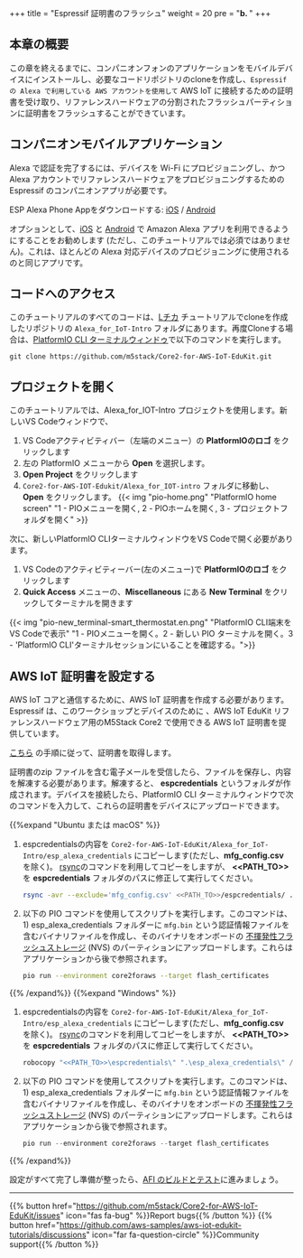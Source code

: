 +++
title = "Espressif 証明書のフラッシュ"
weight = 20
pre = "<b>b. </b>"
+++

## 本章の概要
この章を終えるまでに、コンパニオンフォンのアプリケーションをモバイルデバイスにインストールし、必要なコードリポジトリのcloneを作成し、`Espressif の Alexa で利用している AWS アカウントを使用して` AWS IoT に接続するための証明書を受け取り、リファレンスハードウェアの分割されたフラッシュパーティションに証明書をフラッシュすることができています。

## コンパニオンモバイルアプリケーション
Alexa で認証を完了するには、デバイスを Wi-Fi にプロビジョニングし、かつAlexa アカウントでリファレンスハードウェアをプロビジョニングするための Espressif のコンパニオンアプリが必要です。

ESP Alexa Phone Appをダウンロードする: [iOS](https://apps.apple.com/in/app/esp-alexa/id1464127534) / [Android](https://play.google.com/store/apps/details?id=com.espressif.provbleavs)

オプションとして、[iOS](https://apps.apple.com/us/app/amazon-alexa/id944011620) と [Android](https://play.google.com/store/apps/details?id=com.amazon.dee.app) で Amazon Alexa アプリを利用できるようにすることをお勧めします (ただし、このチュートリアルでは必須ではありません)。これは、ほとんどの Alexa 対応デバイスのプロビジョニングに使用されるのと同じアプリです。

## コードへのアクセス
このチュートリアルのすべてのコードは、[Lチカ](/jp/blinky-hello-world.html) チュートリアルでcloneを作成したリポジトリの `Alexa_for_IoT-Intro` フォルダにあります。再度Cloneする場合は、[PlatformIO CLI ターミナルウィンドゥ](/jp/blinky-hello-world/prerequisites.html#platformio)で以下のコマンドを実行します。
```
git clone https://github.com/m5stack/Core2-for-AWS-IoT-EduKit.git
```

## プロジェクトを開く
このチュートリアルでは、Alexa_for_IOT-Intro プロジェクトを使用します。新しいVS Codeウィンドウで、 
1. VS Codeアクティビティバー（左端のメニュー）の **PlatformIOのロゴ** をクリックします
2. 左の PlatformIO メニューから **Open** を選択します。
3. **Open Project** をクリックします
4. `Core2-for-AWS-IOT-Edukit/Alexa_for_IOT-intro` フォルダに移動し、**Open** をクリックします。
{{< img "pio-home.png" "PlatformIO home screen" "1 - PIOメニューを開く, 2 - PIOホームを開く, 3 - プロジェクトフォルダを開く" >}}

次に、新しいPlatformIO CLIターミナルウィンドウをVS Codeで開く必要があります。
1. VS Codeのアクティビティーバー(左のメニュー)で **PlatformIOのロゴ** をクリックします
2. **Quick Access** メニューの、**Miscellaneous** にある **New Terminal** をクリックしてターミナルを開きます

{{< img "pio-new_terminal-smart_thermostat.en.png" "PlatformIO CLI端末をVS Codeで表示" "1 - PIOメニューを開く。2 - 新しい PIO ターミナルを開く。3 - 'PlatformIO CLI'ターミナルセッションにいることを確認する。">}}

## AWS IoT 証明書を設定する
AWS IoT コアと通信するために、AWS IoT 証明書を作成する必要があります。Espressif は、このワークショップとデバイスのために 、AWS IoT EduKit リファレンスハードウェア用のM5Stack Core2 で使用できる AWS IoT 証明書を提供しています。

[こちら](https://espressif.github.io/esp-va-sdk/) の手順に従って、証明書を取得します。

証明書のzip ファイルを含む電子メールを受信したら、ファイルを保存し、内容を解凍する必要があります。解凍すると、 **espcredentials** というフォルダが作成されます。デバイスを接続したら、PlatformIO CLI ターミナルウィンドウで次のコマンドを入力して、これらの証明書をデバイスにアップロードできます。

{{%expand "Ubuntu または macOS" %}}
1. espcredentialsの内容を `Core2-for-AWS-IoT-EduKit/Alexa_for_IoT-Intro/esp_alexa_credentials` にコピーします(ただし、**mfg_config.csv** を除く)。  [rsync](https://download.samba.org/pub/rsync/rsync.1)のコマンドを利用してコピーをしますが、 **<<PATH_TO>>** を **espcredentials** フォルダのパスに修正して実行してください。
   ```bash
   rsync -avr --exclude='mfg_config.csv' <<PATH_TO>>/espcredentials/ ./esp_alexa_credentials/
   ```
   
2. 以下の PIO コマンドを使用してスクリプトを実行します。このコマンドは、1) esp_alexa_credentials フォルダーに `mfg.bin` という認証情報ファイルを含むバイナリファイルを作成し、そのバイナリをオンボードの [不揮発性フラッシュストレージ](https://docs.espressif.com/projects/esp-idf/en/v4.2/esp32/api-reference/storage/nvs_flash.html) (NVS) のパーティションにアップロードします。これらはアプリケーションから後で参照されます。
   ```bash
   pio run --environment core2foraws --target flash_certificates
   ```
{{% /expand%}}
{{%expand "Windows" %}}
1. espcredentialsの内容を `Core2-for-AWS-IoT-EduKit/Alexa_for_IoT-Intro/esp_alexa_credentials` にコピーします(ただし、**mfg_config.csv** を除く)。  [rsync](https://download.samba.org/pub/rsync/rsync.1)のコマンドを利用してコピーをしますが、 **<<PATH_TO>>** を **espcredentials** フォルダのパスに修正して実行してください。
   ```PowerShell
   robocopy "<<PATH_TO>>\espcredentials\" ".\esp_alexa_credentials\" /xf mfg_config.csv
   ```
   
2. 以下の PIO コマンドを使用してスクリプトを実行します。このコマンドは、1) esp_alexa_credentials フォルダーに `mfg.bin` という認証情報ファイルを含むバイナリファイルを作成し、そのバイナリをオンボードの [不揮発性フラッシュストレージ](https://docs.espressif.com/projects/esp-idf/en/v4.2/esp32/api-reference/storage/nvs_flash.html) (NVS) のパーティションにアップロードします。これらはアプリケーションから後で参照されます。
   ```PowerShell
   pio run --environment core2foraws --target flash_certificates
   ```
{{% /expand%}}

設定がすべて完了し準備が整ったら、[AFI のビルドとテスト](/jp/intro-to-alexa-for-iot/building-and-testing-afi.html)に進みましょう。

---
{{% button href="https://github.com/m5stack/Core2-for-AWS-IoT-EduKit/issues" icon="fas fa-bug" %}}Report bugs{{% /button %}} {{% button href="https://github.com/aws-samples/aws-iot-edukit-tutorials/discussions" icon="far fa-question-circle" %}}Community support{{% /button %}}